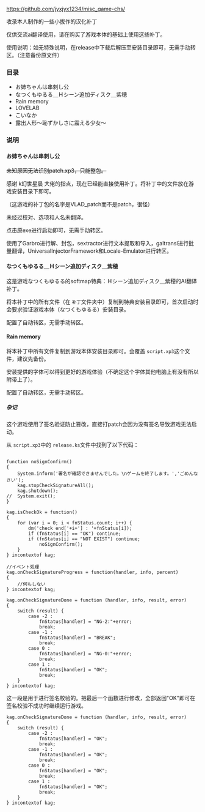 https://github.com/jyxjyx1234/misc_game-chs/

收录本人制作的一些小拔作的汉化补丁

仅供交流ai翻译使用，请在购买了游戏本体的基础上使用这些补丁。

使用说明：如无特殊说明，在release中下载后解压至安装目录即可，无需手动转区。（注意备份原文件）

### 目录

- お姉ちゃんは串刺し公
- なつくもゆるる＿Ｈシーン追加ディスク＿紫穂
- Rain memory
- LOVELAB
- こいなか
- 露出人形～恥ずかしさに震える少女～

### 说明

#### お姉ちゃんは串刺し公

~~未知原因无法识别patch.xp3，只能整包。~~

感谢 k幻世星晨 大佬的指点，现在已经能直接使用补丁。将补丁中的文件放在游戏安装目录下即可。

（这游戏的补丁包的名字是VLAD_patch而不是patch，很怪）

未经过校对、选项和人名未翻译。

点击原exe进行启动即可，无需手动转区。

使用了Garbro进行解、封包，sextractor进行文本提取和导入，galtransl进行批量翻译，UniversalInjectorFramework和Locale-Emulator进行转区。

#### なつくもゆるる＿Ｈシーン追加ディスク＿紫穂

这是游戏なつくもゆるる的softmap特典：Ｈシーン追加ディスク＿紫穂的AI翻译补丁。

将本补丁中的所有文件（在 `补丁`文件夹中）复制到特典安装目录即可，首次启动时会要求验证游戏本体（なつくもゆるる）安装目录。

配置了自动转区，无需手动转区。

#### Rain memory

将本补丁中所有文件复制到游戏本体安装目录即可。会覆盖 `script.xp3`这个文件，建议先备份。

安装提供的字体可以得到更好的游戏体验（不确定这个字体其他电脑上有没有所以附带上了）。

配置了自动转区，无需手动转区。

##### 杂记

这个游戏使用了签名验证防止篡改，直接打patch会因为没有签名导致游戏无法启动。

从 `script.xp3`中的 `release.ks`文件中找到了以下代码：

```

function noSignConfirm()
{
	System.inform('署名が確認できませんでした。\nゲームを終了します。','ごめんなさい');
	kag.stopCheckSignatureAll();
	kag.shutdown();
//	System.exit();
}

kag.isCheckOk = function()
{
	for (var i = 0; i < fnStatus.count; i++) {
		dm('check end['+i+'] : '+fnStatus[i]);
		if (fnStatus[i] == "OK") continue;
		if (fnStatus[i] == "NOT EXIST") continue;
			noSignConfirm();
	}
} incontextof kag;

//イベント処理
kag.onCheckSignatureProgress = function(handler, info, percent)
{
	//何もしない
} incontextof kag;

kag.onCheckSignatureDone = function (handler, info, result, error)
{
	switch (result) {
		case -2 :
			fnStatus[handler] = "NG-2:"+error;
			break;
		case -1 :
			fnStatus[handler] = "BREAK";
			break;
		case 0 :
			fnStatus[handler] = "NG-0:"+error;
			break;
		case 1 :
			fnStatus[handler] = "OK";
			break;
	}
} incontextof kag;
```

这一段是用于进行签名校验的。把最后一个函数进行修改，全部返回"OK"即可在签名校验不成功时继续运行游戏。

```
kag.onCheckSignatureDone = function (handler, info, result, error)
{
	switch (result) {
		case -2 :
			fnStatus[handler] = "OK";
			break;
		case -1 :
			fnStatus[handler] = "OK";
			break;
		case 0 :
			fnStatus[handler] = "OK";
			break;
		case 1 :
			fnStatus[handler] = "OK";
			break;
	}
} incontextof kag;
```
